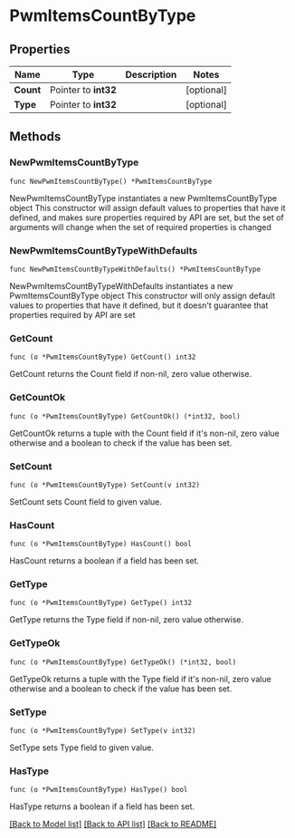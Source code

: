 # PwmItemsCountByType

## Properties

Name | Type | Description | Notes
------------ | ------------- | ------------- | -------------
**Count** | Pointer to **int32** |  | [optional] 
**Type** | Pointer to **int32** |  | [optional] 

## Methods

### NewPwmItemsCountByType

`func NewPwmItemsCountByType() *PwmItemsCountByType`

NewPwmItemsCountByType instantiates a new PwmItemsCountByType object
This constructor will assign default values to properties that have it defined,
and makes sure properties required by API are set, but the set of arguments
will change when the set of required properties is changed

### NewPwmItemsCountByTypeWithDefaults

`func NewPwmItemsCountByTypeWithDefaults() *PwmItemsCountByType`

NewPwmItemsCountByTypeWithDefaults instantiates a new PwmItemsCountByType object
This constructor will only assign default values to properties that have it defined,
but it doesn't guarantee that properties required by API are set

### GetCount

`func (o *PwmItemsCountByType) GetCount() int32`

GetCount returns the Count field if non-nil, zero value otherwise.

### GetCountOk

`func (o *PwmItemsCountByType) GetCountOk() (*int32, bool)`

GetCountOk returns a tuple with the Count field if it's non-nil, zero value otherwise
and a boolean to check if the value has been set.

### SetCount

`func (o *PwmItemsCountByType) SetCount(v int32)`

SetCount sets Count field to given value.

### HasCount

`func (o *PwmItemsCountByType) HasCount() bool`

HasCount returns a boolean if a field has been set.

### GetType

`func (o *PwmItemsCountByType) GetType() int32`

GetType returns the Type field if non-nil, zero value otherwise.

### GetTypeOk

`func (o *PwmItemsCountByType) GetTypeOk() (*int32, bool)`

GetTypeOk returns a tuple with the Type field if it's non-nil, zero value otherwise
and a boolean to check if the value has been set.

### SetType

`func (o *PwmItemsCountByType) SetType(v int32)`

SetType sets Type field to given value.

### HasType

`func (o *PwmItemsCountByType) HasType() bool`

HasType returns a boolean if a field has been set.


[[Back to Model list]](../README.md#documentation-for-models) [[Back to API list]](../README.md#documentation-for-api-endpoints) [[Back to README]](../README.md)


